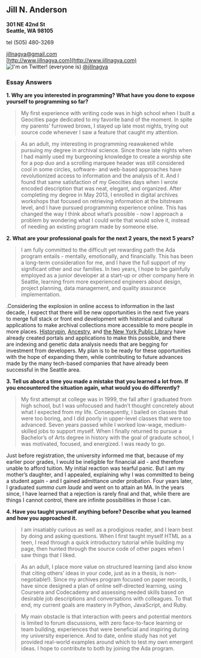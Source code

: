 ## Jill N. Anderson  
**301 NE 42nd St**  
**Seattle, WA 98105**    

tel (505) 480-3269  
  
[jillnagya@gmail.com](mailto:jillnagya@gmail.com)  
[http://www.jillnagya.com](http://www.jillnagya.com)  
![I'm on Twitter! (everyone is)](https://cloud.githubusercontent.com/assets/11022232/10562119/9277050e-74ff-11e5-920d-44b471d2b249.png) [@jillnagya](https://twitter.com/jillnagya)  


    
### Essay Answers

**1. Why are you interested in programming? What have you done to expose yourself to programming so far?**  
>My first experience with writing code was in high school when I built a Geocities page dedicated to my favorite band of the moment. In spite my parents’ furrowed brows, I stayed up late most nights, trying out source code whenever I saw a feature that caught my attention.

>As an adult, my interesting in programming reawakened while pursuing my degree in archival science. Since those late nights when I had mainly used my burgeoning knowledge to create a worship site for a pop duo and a scrolling marquee header was still considered cool in some circles, software- and web-based approaches have revolutionized access to information and the analysis of it. And I found that same satisfaction of my Geocities days when I wrote encoded description that was neat, elegant, and organized. After completing my degree in May 2013, I enrolled in digital archives workshops that focused on retrieving information at the bitstream level, and I have pursued programming experience online. This has changed the way I think about what’s possible - now I approach a problem by wondering what I could write that would solve it, instead of needing an existing program made by someone else. 

**2. What are your professional goals for the next 2 years, the next 5 years?**  
>I am fully committed to the difficult yet rewarding path the Ada program entails - mentally, emotionally, and financially. This has been a long-term consideration for me, and I have the full support of my significant other and our families. In two years, I hope to be gainfully employed as a junior developer at a start-up or other company here in Seattle, learning from more experienced engineers about design, project planning, data management, and quality assurance implementation.

.Considering the explosion in online access to information in the last decade, I expect that there will be new opportunities in the next five years to merge full stack or front end development with historical and cultural applications to make archival collections more accessible to more people in more places. [Historypin](http://www.historypin.org), [Ancestry](http://www.ancestry.com), and [the New York Public Library](http://www.nypl.org/collections/labs) have already created portals and applications to make this possible, and there are indexing and genetic data analysis needs that are begging for investment from developers. My plan is to be ready for these opportunities with the hope of expanding them, while contributing to future advances made by the many tech-based companies that have already been successful in the Seattle area.  

**3. Tell us about a time you made a mistake that you learned a lot from. If you encountered the situation again, what would you do differently?**  
>My first attempt at college was in 1999, the fall after I graduated from high school, but I was unfocused and hadn’t thought concretely about what I expected from my life. Consequently, I bailed on classes that were too boring, and I did poorly in upper-level classes that were too advanced. Seven years passed while I worked low-wage, medium-skilled jobs to support myself. When I finally returned to pursue a Bachelor’s of Arts degree in history with the goal of graduate school, I was motivated, focused, and energized. I was ready to go.

Just before registration, the university informed me that, because of my earlier poor grades, I would be ineligible for financial aid - and therefore unable to afford tuition. My initial reaction was tearful panic. But I am my mother’s daughter, and I appealed, explaining why I was committed to being a student again - and I gained admittance under probation. Four years later, I graduated *summa cum laude* and went on to attain an MA. In the years since, I have learned that a rejection is rarely final and that, while there are things I cannot control, there are infinite possibilities in those I can.

**4. Have you taught yourself anything before? Describe what you learned and how you approached it.**  
>I am insatiably curious as well as a prodigious reader, and I learn best by doing and asking questions. When I first taught myself HTML as a teen, I read through a quick introductory tutorial while building my page, then hunted through the source code of other pages when I saw things that I liked.

>As an adult, I place more value on structured learning (and also know that citing others’ ideas in your code, just as in a thesis, is non-negotiable!). Since my archives program focused on paper records, I have since designed a plan of online self-directed learning, using Coursera and Codecademy and assessing needed skills based on desirable job descriptions and conversations with colleagues. To that end, my current goals are mastery in Python, JavaScript, and Ruby.

>My main obstacle is that interaction with peers and potential mentors is limited to forum discussions, with zero face-to-face learning or team building, experiences that were beneficial and inspiring during my university experience. And to date, online study has not yet provided real-world examples around which to test my own emergent ideas. I hope to contribute to both by joining the Ada program.  

